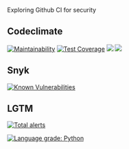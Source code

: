 Exploring Github CI for security

## Codeclimate

[![Maintainability](https://api.codeclimate.com/v1/badges/1d0797ac42cedfa40b3a/maintainability)](https://codeclimate.com/github/ltllabs/devsecops_test/maintainability)
[![Test Coverage](https://api.codeclimate.com/v1/badges/1d0797ac42cedfa40b3a/test_coverage)](https://codeclimate.com/github/ltllabs/devsecops_test/test_coverage)
![](https://img.shields.io/codeclimate/issues/ltllabs/devsecops_test)
![](https://img.shields.io/codeclimate/tech-debt/ltllabs/devsecops_test)

## Snyk

[![Known Vulnerabilities](https://snyk.io/test/github/ltllabs/devsecops_test/badge.svg)](https://snyk.io/test/github/ltllabs/devsecops_test)

## LGTM

[![Total alerts](https://img.shields.io/lgtm/alerts/g/ltllabs/devsecops_test.svg?logo=lgtm&logoWidth=18)](https://lgtm.com/projects/g/ltllabs/devsecops_test/alerts/)

[![Language grade: Python](https://img.shields.io/lgtm/grade/python/g/ltllabs/devsecops_test.svg?logo=lgtm&logoWidth=18)](https://lgtm.com/projects/g/ltllabs/devsecops_test/context:python)
